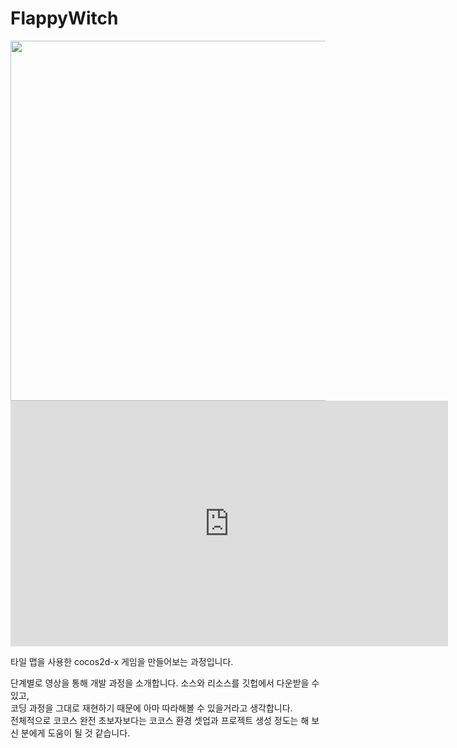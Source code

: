 # FlappyWitch
<div>
</div><img src ="http://pds27.egloos.com/pds/202208/05/89/f0289989_62ed0f704fbd3.jpg" width=768 height=576/>
<div class="embed-container"><iframe src="https://www.youtube.com/embed//kxQOqaOjHSA" frameborder="0" allowfullscreen="allowfullscreen" width="700" height="393"></iframe></div>

타일 맵을 사용한 cocos2d-x 게임을 만들어보는 과정입니다.<div>
</div><div>단계별로 영상을 통해 개발 과정을 소개합니다. 소스와 리소스를 깃헙에서 다운받을 수 있고,</div><div>코딩 과정을 그대로 재현하기 때문에 아마 따라해볼 수 있을거라고 생각합니다.</div><div>
</div><div>전체적으로 코코스 완전 초보자보다는 코코스 환경 셋업과 프로젝트 생성 정도는 해 보신 분에게 도움이 될 것 같습니다.</div><div>
